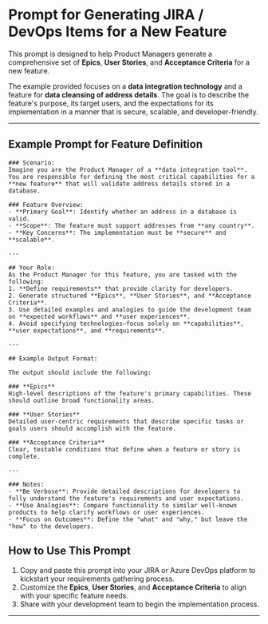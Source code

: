 # Prompt for Generating JIRA / DevOps Items for a New Feature

This prompt is designed to help Product Managers generate a comprehensive set of **Epics**, **User Stories**, and **Acceptance Criteria** for a new feature. 

The example provided focuses on a **data integration technology** and a feature for **data cleansing of address details**. The goal is to describe the feature's purpose, its target users, and the expectations for its implementation in a manner that is secure, scalable, and developer-friendly.

---

## Example Prompt for Feature Definition

```
### Scenario:
Imagine you are the Product Manager of a **data integration tool**. You are responsible for defining the most critical capabilities for a **new feature** that will validate address details stored in a database. 

### Feature Overview:
- **Primary Goal**: Identify whether an address in a database is valid.  
- **Scope**: The feature must support addresses from **any country**.  
- **Key Concerns**: The implementation must be **secure** and **scalable**.  

---

## Your Role:
As the Product Manager for this feature, you are tasked with the following:
1. **Define requirements** that provide clarity for developers.  
2. Generate structured **Epics**, **User Stories**, and **Acceptance Criteria**.  
3. Use detailed examples and analogies to guide the development team on **expected workflows** and **user experiences**.  
4. Avoid specifying technologies—focus solely on **capabilities**, **user expectations**, and **requirements**.  

---

## Example Output Format:

The output should include the following:

### **Epics**
High-level descriptions of the feature's primary capabilities. These should outline broad functionality areas.

### **User Stories**
Detailed user-centric requirements that describe specific tasks or goals users should accomplish with the feature.

### **Acceptance Criteria**
Clear, testable conditions that define when a feature or story is complete.

---

### Notes:
- **Be Verbose**: Provide detailed descriptions for developers to fully understand the feature's requirements and user expectations.  
- **Use Analogies**: Compare functionality to similar well-known products to help clarify workflows or user experiences.  
- **Focus on Outcomes**: Define the "what" and "why," but leave the "how" to the developers.  

```

## How to Use This Prompt
1. Copy and paste this prompt into your JIRA or Azure DevOps platform to kickstart your requirements gathering process.
2. Customize the **Epics**, **User Stories**, and **Acceptance Criteria** to align with your specific feature needs.
3. Share with your development team to begin the implementation process.

---

